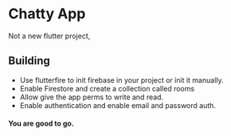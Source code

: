 
# Chatty App
Not a new flutter project,

## Building

- Use flutterfire to init firebase in your project or init it manually.
- Enable Firestore and create a collection called rooms
- Allow give the app perms to write and read.
- Enable authentication and enable email and password auth.
#### You are good to go.
